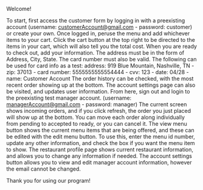 Welcome!  

To start, first access the customer form by logging in with a preexisting account (username: customerAccount@gmail.com - password: customer) or create your own. 
Once logged in, peruse the menu and add whichever items to your cart. 
Click the cart button at the top right to be directed to the items in your cart, which will also tell you the total cost. 
When you are ready to check out, add your information.
The address must be in the form of Address, City, State.
The card number must also be valid.
The following can be used for card info as a test: 
  address: 919 Blue Mountain, Nashville, TN - zip: 37013 - card number: 5555555555554444 - cvv: 123 - date: 04/28 - name: Customer Account
The order history can be checked, with the most recent order showing up at the bottom.
The account settings page can also be visited, and updates user information.
From here, sign out and login to the preexisting test manager account. (username: managerAccount@gmail.com - password: manager)
The current screen shows incoming orders, and if you click refresh, the order you just placed will show up at the bottom.
You can move each order along individually from pending to accepted to ready, or you can cancel it.
The view menu button shows the current menu items that are being offered, and these can be edited with the edit menu button. 
To use this, enter the menu id number, update any other information, and check the box if you want the menu item to show. 
The restaurant profile page shows current restaurant information, and allows you to change any information if needed. 
The account settings button allows you to view and edit manager account information, however the email cannot be changed. 


Thank you for using our program!
